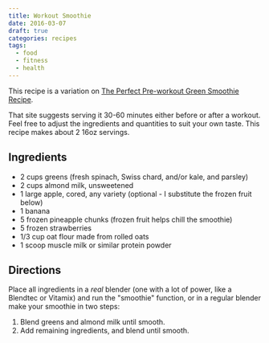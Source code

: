 ```yaml
---
title: Workout Smoothie
date: 2016-03-07
draft: true
categories: recipes
tags:
  - food
  - fitness
  - health
---
```


This recipe is a variation on [The Perfect Pre-workout Green Smoothie Recipe](http://simplegreensmoothies.com/green-smoothie-recipes/pre-workout-green-smoothie).

<!--more-->

That site suggests serving it 30-60 minutes either before or after a workout. Feel free to adjust the ingredients and quantities to suit your own taste. This recipe makes about 2 16oz servings.

## Ingredients

- 2 cups greens (fresh spinach, Swiss chard, and/or kale, and parsley)
- 2 cups almond milk, unsweetened
- 1 large apple, cored, any variety (optional - I substitute the frozen fruit below)
- 1 banana
- 5 frozen pineapple chunks (frozen fruit helps chill the smoothie)
- 5 frozen strawberries
- 1/3 cup oat flour made from rolled oats
- 1 scoop muscle milk or similar protein powder

## Directions
Place all ingredients in a *real* blender (one with a lot of power, like a Blendtec or Vitamix) and run the "smoothie" function, or in a regular blender make your smoothie in two steps:

1. Blend greens and almond milk until smooth.
2. Add remaining ingredients, and blend until smooth.
